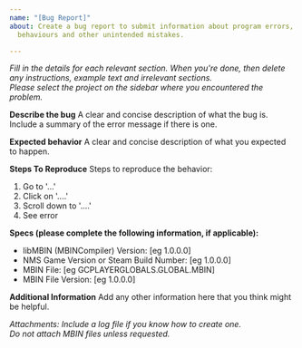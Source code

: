 ```yaml
---
name: "[Bug Report]"
about: Create a bug report to submit information about program errors, unpexpected
  behaviours and other unintended mistakes.

---
```


_Fill in the details for each relevant section._
_When you're done, then delete any instructions, example text and irrelevant sections._  
_Please select the project on the sidebar where you encountered the problem._

**Describe the bug**
A clear and concise description of what the bug is.
Include a summary of the error message if there is one.

**Expected behavior**
A clear and concise description of what you expected to happen.

**Steps To Reproduce**
Steps to reproduce the behavior:
1. Go to '...'
2. Click on '....'
3. Scroll down to '....'
4. See error

**Specs (please complete the following information, if applicable):**
 - libMBIN (MBINCompiler) Version: [eg 1.0.0.0]
 - NMS Game Version or Steam Build Number: [eg 1.0.0.0]
 - MBIN File: [eg GCPLAYERGLOBALS.GLOBAL.MBIN]
 - MBIN File Version: [eg 1.0.0.0]

**Additional Information**
Add any other information here that you think might be helpful.

_Attachments:_
_Include a log file if you know how to create one._  
_Do not attach MBIN files unless requested._
